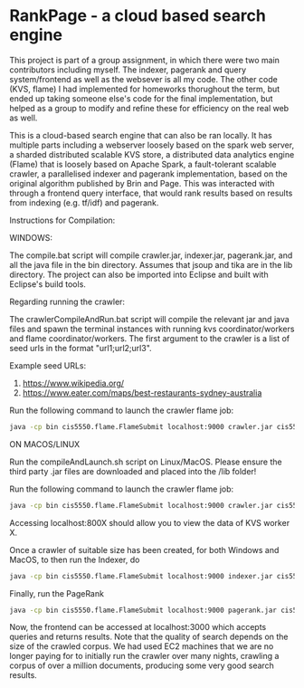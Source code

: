 # RankPage - a cloud based search engine

This project is part of a group assignment, in which there were two main contributors including myself. The indexer, pagerank and query system/frontend as well as the websever is all my code. The other code (KVS, flame) I had implemented for homeworks thorughout the term, but ended up taking someone else's code for the final implementation, but helped as a group to modify and refine these for efficiency on the real web as well.

This is a cloud-based search engine that can also be ran locally. It has multiple parts including a webserver loosely based on the spark web server, a sharded distributed scalable KVS store, a distributed data analytics engine (Flame) that is loosely based on Apache Spark, a fault-tolerant scalable crawler, a parallelised indexer and pagerank implementation, based on the original algorithm published by Brin and Page. This was interacted with through a frontend query interface, that would rank results based on results from indexing (e.g. tf/idf) and pagerank.

Instructions for Compilation:

WINDOWS:

The compile.bat script will compile crawler.jar, indexer.jar, pagerank.jar, and all the java file in the bin directory. Assumes that jsoup and tika are in the lib directory. The project can also be imported into Eclipse and built with Eclipse's build tools.

Regarding running the crawler:

The crawlerCompileAndRun.bat script will compile the relevant jar and java files and spawn the terminal instances with running kvs coordinator/workers and flame coordinator/workers.
The first argument to the crawler is a list of seed urls in the format "url1;url2;url3".

Example seed URLs:
1. https://www.wikipedia.org/
2. https://www.eater.com/maps/best-restaurants-sydney-australia

Run the following command to launch the crawler flame job:

```bash
java -cp bin cis5550.flame.FlameSubmit localhost:9000 crawler.jar cis5550.jobs.Crawler "https://www.wikipedia.org/;https://www.eater.com/maps/best-restaurants-sydney-australia
```

ON MACOS/LINUX

Run the compileAndLaunch.sh script on Linux/MacOS. Please ensure the third party .jar files are downloaded and placed into the /lib folder!

Run the following command to launch the crawler flame job:

```bash
java -cp bin cis5550.flame.FlameSubmit localhost:9000 crawler.jar cis5550.jobs.Crawler https://www.wikipedia.org/;https://www.eater.com/maps/best-restaurants-sydney-australia
```

Accessing localhost:800X should allow you to view the data of KVS worker X.

Once a crawler of suitable size has been created, for both Windows and MacOS, to then run the Indexer, do

```bash
java -cp bin cis5550.flame.FlameSubmit localhost:9000 indexer.jar cis5550.jobs.Indexer
```

Finally, run the PageRank

```bash
java -cp bin cis5550.flame.FlameSubmit localhost:9000 pagerank.jar cis5550.jobs.PageRank
```

Now, the frontend can be accessed at localhost:3000 which accepts queries and returns results.
Note that the quality of search depends on the size of the crawled corpus. We had used EC2 machines that we are no longer paying for to initially run the crawler over many nights, crawling a corpus of over a million documents, producing some very good search results.
